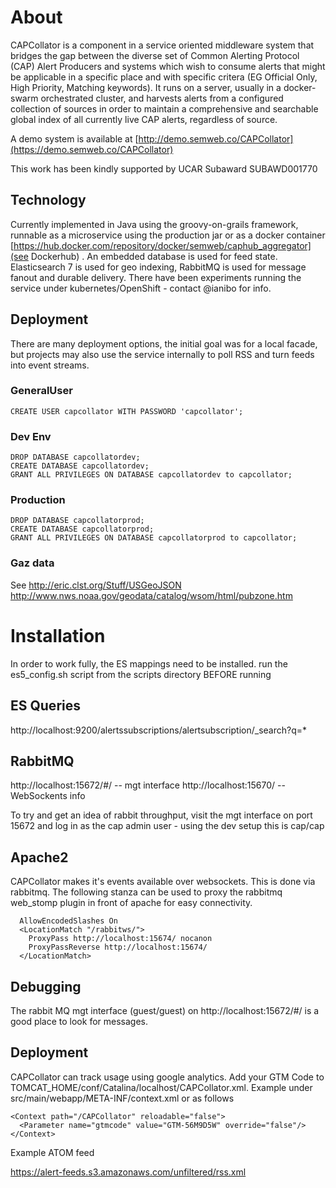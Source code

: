 # About

CAPCollator is a component in a service oriented middleware system that bridges the gap between the diverse set of Common Alerting 
Protocol (CAP) Alert Producers and systems which wish
to consume alerts that might be applicable in a specific place and with specific critera (EG Official Only, High Priority, Matching keywords). 
It runs on a server, usually in a docker-swarm orchestrated cluster, and harvests alerts from a configured collection of sources
in order to maintain a comprehensive and searchable global index of all currently live CAP alerts, regardless of source.

A demo system is available at [http://demo.semweb.co/CAPCollator](https://demo.semweb.co/CAPCollator)

This work has been kindly supported by UCAR Subaward SUBAWD001770



## Technology

Currently implemented in Java using the groovy-on-grails framework, runnable as a microservice using the
production jar or as a docker container [https://hub.docker.com/repository/docker/semweb/caphub_aggregator](see Dockerhub) . An embedded database is used for feed state. Elasticsearch 7 is used for geo indexing, RabbitMQ is used for
message fanout and durable delivery. There have been experiments running the service under kubernetes/OpenShift - contact @ianibo for info.

## Deployment

There are many deployment options, the initial goal was for a local facade, but projects may also use the
service internally to poll RSS and turn feeds into event streams.


### GeneralUser

    CREATE USER capcollator WITH PASSWORD 'capcollator';

### Dev Env

    DROP DATABASE capcollatordev;
    CREATE DATABASE capcollatordev;
    GRANT ALL PRIVILEGES ON DATABASE capcollatordev to capcollator;

### Production

    DROP DATABASE capcollatorprod;
    CREATE DATABASE capcollatorprod;
    GRANT ALL PRIVILEGES ON DATABASE capcollatorprod to capcollator;



### Gaz data

See http://eric.clst.org/Stuff/USGeoJSON
http://www.nws.noaa.gov/geodata/catalog/wsom/html/pubzone.htm



# Installation

In order to work fully, the ES mappings need to be installed. run the es5_config.sh script from the scripts directory BEFORE running


## ES Queries

http://localhost:9200/alertssubscriptions/alertsubscription/_search?q=*

## RabbitMQ

http://localhost:15672/#/ -- mgt interface
http://localhost:15670/ -- WebSockents info

To try and get an idea of rabbit throughput, visit the mgt interface on port 15672 and log in as the cap admin user - using the dev setup this is cap/cap


## Apache2

CAPCollator makes it's events available over websockets. This is done via rabbitmq. The following stanza can be
used to proxy the rabbitmq web_stomp plugin in front of apache for easy connectivity.

      AllowEncodedSlashes On
      <LocationMatch "/rabbitws/">
        ProxyPass http://localhost:15674/ nocanon
        ProxyPassReverse http://localhost:15674/
      </LocationMatch>

## Debugging

The rabbit MQ mgt interface (guest/guest) on http://localhost:15672/#/ is a good place to look for messages.

## Deployment

CAPCollator can track usage using google analytics. Add your GTM Code to TOMCAT_HOME/conf/Catalina/localhost/CAPCollator.xml. Example under src/main/webapp/META-INF/context.xml or as follows

    <Context path="/CAPCollator" reloadable="false">
      <Parameter name="gtmcode" value="GTM-56M9D5W" override="false"/>
    </Context>



Example ATOM feed

https://alert-feeds.s3.amazonaws.com/unfiltered/rss.xml
